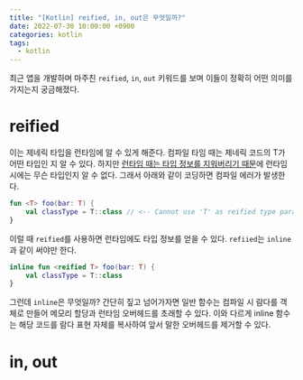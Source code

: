 ```yaml
---
title: "[Kotlin] reified, in, out은 무엇일까?"
date: 2022-07-30 10:00:00 +0900
categories: kotlin
tags:
  - kotlin
---
```


최근 앱을 개발하며 마주친 `reified`, `in`, `out` 키워드를 보며 이들이 정확히 어떤 의미를 가지는지 궁금해졌다.

# reified

이는 제네릭 타입을 런타임에 알 수 있게 해준다. 컴파일 타임 때는 제네릭 코드의 T가 어떤 타입인 지 알 수 있다.
하지만 [런타임 때는 타입 정보를 지워버리기 때문](https://stackoverflow.com/a/339708/14434806)에 런타임 시에는 무슨 타입인지 알 수 없다. 그래서 아래와 같이 코딩하면 컴파일 에러가 발생한다.

```kotlin
fun <T> foo(bar: T) {
    val classType = T::class // <-- Cannot use 'T' as reified type parameter. Use a class instead.
}
```

이럴 때 `reified`를 사용하면 런타임에도 타입 정보를 얻을 수 있다. `refiied`는 `inline`과 같이 써야만 한다.

```kotlin
inline fun <reified T> foo(bar: T) {
    val classType = T::class
}
```

그런데 `inline`은 무엇일까? 간단히 짚고 넘어가자면 일반 함수는 컴파일 시 람다를 객체로 만들어 메모리 할당과 런타임 오버헤드를 초래할 수 있다.
이와 다르게 inline 함수는 해당 코드를 람다 표현 자체를 복사하여 앞서 말한 오버헤드를 제거할 수 있다.

# in, out
